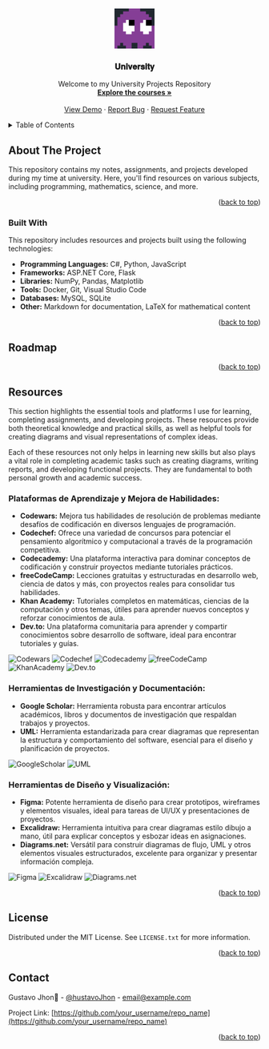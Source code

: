 <a id="readme-top"></a>

<!-- PROJECT SHIELDS -->
<!--

[![Contributors][contributors-shield]][contributors-url]
[![Forks][forks-shield]][forks-url]
[![Stargazers][stars-shield]][stars-url]
[![Issues][issues-shield]][issues-url]
[![MIT License][license-shield]][license-url]
[![LinkedIn][linkedin-shield]][linkedin-url]

-->

<!-- PROJECT LOGO -->
<br />
<div align="center">
  <a href="https://github.com/othneildrew/Best-README">
    <img src="./assets/img/ghost.svg" alt="Logo" width="80" height="80">
  </a>

  <h3 align="center">𝐔𝐧𝐢𝐯𝐞𝐫𝐬𝐢𝐭𝐲</h3>

  <p align="center">
    Welcome to my University Projects Repository
    <br />
    <a href="https://github.com/othneildrew/Best-README-Template"><strong>Explore the courses »</strong></a>
    <br />
    <br />
    <a href="https://github.com/othneildrew/Best-README-Template">View Demo</a>
    ·
    <a href="https://github.com/othneildrew/Best-README-Template/issues/new?labels=bug&template=bug-report---.md">Report Bug</a>
    ·
    <a href="https://github.com/othneildrew/Best-README-Template/issues/new?labels=enhancement&template=feature-request---.md">Request Feature</a>
  </p>
</div>

<!-- TABLE OF CONTENTS -->
<details>
  <summary>Table of Contents</summary>
  <ol>
    <li>
      <a href="#about-the-project">About The Project</a>
      <ul>
        <li><a href="#built-with">Built With</a></li>
      </ul>
    </li>
    <li><a href="#usage">Usage</a></li>
    <li><a href="#roadmap">Roadmap</a></li>
    <li><a href="#resources">Resources</a></li>
    <li><a href="#contributing">Contributing</a></li>
    <li><a href="#license">License</a></li>
    <li><a href="#contact">Contact</a></li>
  </ol>
</details>



<!-- ABOUT THE PROJECT -->
## About The Project

This repository contains my notes, assignments, and projects developed during my time at university. Here, you'll find resources on various subjects, including programming, mathematics, science, and more.

<p align="right">(<a href="#readme-top">back to top</a>)</p>

### Built With

This repository includes resources and projects built using the following technologies:

- **Programming Languages:** C#, Python, JavaScript
- **Frameworks:** ASP.NET Core, Flask
- **Libraries:** NumPy, Pandas, Matplotlib
- **Tools:** Docker, Git, Visual Studio Code
- **Databases:** MySQL, SQLite
- **Other:** Markdown for documentation, LaTeX for mathematical content

<p align="right">(<a href="#readme-top">back to top</a>)</p>

<!-- ROADMAP -->
## Roadmap

<p align="right">(<a href="#readme-top">back to top</a>)</p>

## Resources

This section highlights the essential tools and platforms I use for learning, completing assignments, and developing projects. These resources provide both theoretical knowledge and practical skills, as well as helpful tools for creating diagrams and visual representations of complex ideas.

Each of these resources not only helps in learning new skills but also plays a vital role in completing academic tasks such as creating diagrams, writing reports, and developing functional projects. They are fundamental to both personal growth and academic success.



### Plataformas de Aprendizaje y Mejora de Habilidades:

- **Codewars:** Mejora tus habilidades de resolución de problemas mediante desafíos de codificación en diversos lenguajes de programación.
- **Codechef:** Ofrece una variedad de concursos para potenciar el pensamiento algorítmico y computacional a través de la programación competitiva.
- **Codecademy:** Una plataforma interactiva para dominar conceptos de codificación y construir proyectos mediante tutoriales prácticos.
- **freeCodeCamp:** Lecciones gratuitas y estructuradas en desarrollo web, ciencia de datos y más, con proyectos reales para consolidar tus habilidades.
- **Khan Academy:** Tutoriales completos en matemáticas, ciencias de la computación y otros temas, útiles para aprender nuevos conceptos y reforzar conocimientos de aula.
- **Dev.to:** Una plataforma comunitaria para aprender y compartir conocimientos sobre desarrollo de software, ideal para encontrar tutoriales y guías.

![Codewars](https://img.shields.io/badge/Codewars-B1361E?style=for-the-badge&logo=codewars&logoColor=white)
![Codechef](https://img.shields.io/badge/Codechef-5B4638?style=for-the-badge&logo=codechef&logoColor=white)
![Codecademy](https://img.shields.io/badge/Codecademy-1F4056?style=for-the-badge&logo=codecademy&logoColor=white)
![freeCodeCamp](https://img.shields.io/badge/freeCodeCamp-0A0A23?style=for-the-badge&logo=freeCodeCamp&logoColor=white)
![KhanAcademy](https://img.shields.io/badge/khan%20academy-14BF96?style=for-the-badge&logo=khanacademy&logoColor=white)
![Dev.to](https://img.shields.io/badge/dev.to-0A0A0A?style=for-the-badge&logo=dev.to&logoColor=white)

### Herramientas de Investigación y Documentación:

- **Google Scholar:** Herramienta robusta para encontrar artículos académicos, libros y documentos de investigación que respaldan trabajos y proyectos.
- **UML:** Herramienta estandarizada para crear diagramas que representan la estructura y comportamiento del software, esencial para el diseño y planificación de proyectos.

![GoogleScholar](https://img.shields.io/badge/google%20scholar-4285F4?style=for-the-badge&logo=googlescholar&logoColor=white)
![UML](https://img.shields.io/badge/uml-FABD14?style=for-the-badge&logo=UML&logoColor=white)

### Herramientas de Diseño y Visualización:

- **Figma:** Potente herramienta de diseño para crear prototipos, wireframes y elementos visuales, ideal para tareas de UI/UX y presentaciones de proyectos.
- **Excalidraw:** Herramienta intuitiva para crear diagramas estilo dibujo a mano, útil para explicar conceptos y esbozar ideas en asignaciones.
- **Diagrams.net:** Versátil para construir diagramas de flujo, UML y otros elementos visuales estructurados, excelente para organizar y presentar información compleja.

![Figma](https://img.shields.io/badge/figma-F24E1E?style=for-the-badge&logo=figma&logoColor=white)
![Excalidraw](https://img.shields.io/badge/excalidraw-6965DB?style=for-the-badge&logo=excalidraw&logoColor=white)
![Diagrams.net](https://img.shields.io/badge/diagrams.net-F08705?style=for-the-badge&logo=diagrams.net&logoColor=white)

<p align="right">(<a href="#readme-top">back to top</a>)</p>

<!-- LICENSE -->
## License

Distributed under the MIT License. See `LICENSE.txt` for more information.

<p align="right">(<a href="#readme-top">back to top</a>)</p>



<!-- CONTACT -->
## Contact

Gustavo Jhon🐧 - [@hustavoJhon](https://x.com/hustavoJhon) - email@example.com

Project Link: [https://github.com/your_username/repo_name](https://github.com/your_username/repo_name)

<p align="right">(<a href="#readme-top">back to top</a>)</p>




<!-- MARKDOWN LINKS & IMAGES -->
<!-- https://www.markdownguide.org/basic-syntax/#reference-style-links -->
[contributors-shield]: https://img.shields.io/github/contributors/othneildrew/Best-README-Template.svg?style=for-the-badge
[contributors-url]: https://github.com/othneildrew/Best-README-Template/graphs/contributors
[forks-shield]: https://img.shields.io/github/forks/othneildrew/Best-README-Template.svg?style=for-the-badge
[forks-url]: https://github.com/othneildrew/Best-README-Template/network/members
[stars-shield]: https://img.shields.io/github/stars/othneildrew/Best-README-Template.svg?style=for-the-badge
[stars-url]: https://github.com/othneildrew/Best-README-Template/stargazers
[issues-shield]: https://img.shields.io/github/issues/othneildrew/Best-README-Template.svg?style=for-the-badge
[issues-url]: https://github.com/othneildrew/Best-README-Template/issues
[license-shield]: https://img.shields.io/github/license/othneildrew/Best-README-Template.svg?style=for-the-badge
[license-url]: https://github.com/othneildrew/Best-README-Template/blob/master/LICENSE.txt
[linkedin-shield]: https://img.shields.io/badge/-LinkedIn-black.svg?style=for-the-badge&logo=linkedin&colorB=555
[linkedin-url]: https://linkedin.com/in/othneildrew
[product-screenshot]: images/screenshot.png
[Next.js]: https://img.shields.io/badge/next.js-000000?style=for-the-badge&logo=nextdotjs&logoColor=white
[Next-url]: https://nextjs.org/
[React.js]: https://img.shields.io/badge/React-20232A?style=for-the-badge&logo=react&logoColor=61DAFB
[React-url]: https://reactjs.org/
[Vue.js]: https://img.shields.io/badge/Vue.js-35495E?style=for-the-badge&logo=vuedotjs&logoColor=4FC08D
[Vue-url]: https://vuejs.org/
[Angular.io]: https://img.shields.io/badge/Angular-DD0031?style=for-the-badge&logo=angular&logoColor=white
[Angular-url]: https://angular.io/
[Svelte.dev]: https://img.shields.io/badge/Svelte-4A4A55?style=for-the-badge&logo=svelte&logoColor=FF3E00
[Svelte-url]: https://svelte.dev/
[Laravel.com]: https://img.shields.io/badge/Laravel-FF2D20?style=for-the-badge&logo=laravel&logoColor=white
[Laravel-url]: https://laravel.com
[Bootstrap.com]: https://img.shields.io/badge/Bootstrap-563D7C?style=for-the-badge&logo=bootstrap&logoColor=white
[Bootstrap-url]: https://getbootstrap.com
[JQuery.com]: https://img.shields.io/badge/jQuery-0769AD?style=for-the-badge&logo=jquery&logoColor=white
[JQuery-url]: https://jquery.com 

